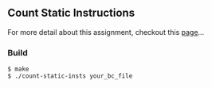 ## Count Static Instructions
For more detail about this assignment, checkout this [page](https://cseweb.ucsd.edu/classes/sp14/cse231-a/proj1.html#part2)...

### Build
```
$ make
$ ./count-static-insts your_bc_file
```
